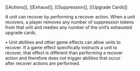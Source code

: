 [[Actions]], [[Exhaust]], [[Suppression]], [[Upgrade Cards]]

A unit can recover by performing a recover action. When a unit  
recovers, a player removes any number of suppression tokens  
from that unit and readies any number of the unit’s exhausted  
upgrade cards.  

• Unit abilities and other game effects can allow units to  
recover. If a game effect specifically instructs a unit to  
recover, that effect is different than performing a recover  
action and therefore does not trigger abilities that occur  
after recover actions are performed.
